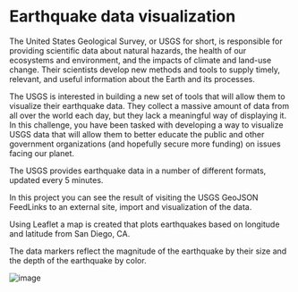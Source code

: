 # Earthquake data visualization

The United States Geological Survey, or USGS for short, is responsible for providing scientific data about natural hazards, the health of our ecosystems and environment, and the impacts of climate and land-use change. Their scientists develop new methods and tools to supply timely, relevant, and useful information about the Earth and its processes.

The USGS is interested in building a new set of tools that will allow them to visualize their earthquake data. They collect a massive amount of data from all over the world each day, but they lack a meaningful way of displaying it. In this challenge, you have been tasked with developing a way to visualize USGS data that will allow them to better educate the public and other government organizations (and hopefully secure more funding) on issues facing our planet.

The USGS provides earthquake data in a number of different formats, updated every 5 minutes. 

In this project you can see the result of visiting the USGS GeoJSON FeedLinks to an external site, import and visualization of the data.

Using Leaflet a map is created that plots earthquakes based on longitude and latitude from San Diego, CA.

The data markers reflect the magnitude of the earthquake by their size and the depth of the earthquake by color. 

![image](https://user-images.githubusercontent.com/120423303/234754324-62f2a156-4dc8-4b23-90bf-bf3ca3789022.png)


